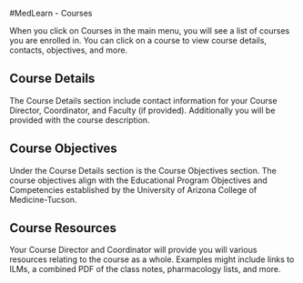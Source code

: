 #MedLearn - Courses

When you click on Courses in the main menu, you will see a list of courses you are enrolled in. You can click on a course to view course details, contacts, objectives, and more. 

## Course Details

The Course Details section include contact information for your Course Director, Coordinator, and Faculty (if provided). Additionally you will be provided with the course description. 

## Course Objectives

Under the Course Details section is the Course Objectives section. The course objectives align with the Educational Program Objectives and Competencies established by the University of Arizona College of Medicine-Tucson. 

## Course Resources

Your Course Director and Coordinator will provide you will various resources relating to the course as a whole. Examples might include links to ILMs, a combined PDF of the class notes, pharmacology lists, and more. 